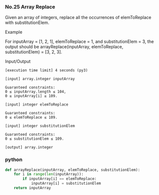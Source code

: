 ### No.25 Array Replace
Given an array of integers, replace all the occurrences of elemToReplace with substitutionElem.

Example

For inputArray = [1, 2, 1], elemToReplace = 1, and substitutionElem = 3, the output should be
arrayReplace(inputArray, elemToReplace, substitutionElem) = [3, 2, 3].

Input/Output

    [execution time limit] 4 seconds (py3)

    [input] array.integer inputArray

    Guaranteed constraints:
    0 ≤ inputArray.length ≤ 104,
    0 ≤ inputArray[i] ≤ 109.

    [input] integer elemToReplace

    Guaranteed constraints:
    0 ≤ elemToReplace ≤ 109.

    [input] integer substitutionElem

    Guaranteed constraints:
    0 ≤ substitutionElem ≤ 109.

    [output] array.integer
### python
```python
def arrayReplace(inputArray, elemToReplace, substitutionElem):
    for i in range(len(inputArray)):
        if inputArray[i] == elemToReplace:
            inputArray[i] = substitutionElem
    return inputArray
```